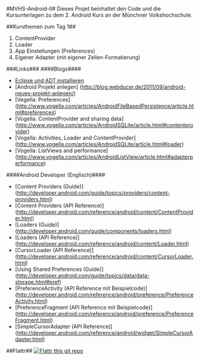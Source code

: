 #MVHS-Android-II#
Dieses Projet beinhaltet den Code und die Kursunterlagen zu dem 2. Android Kurs an der Münchner Volkshochschule.

##Kursthemen zum Tag 1##
1. ContentProvider
2. Loader
3. App Einstellungen (Preferences)
4. Eigener Adapter (mit eigener Zellen-Formatierung)

###Links###
####Blogs####
* [Eclipse und ADT installieren](http://blog.webducer.de/2011/09/android-eclipse-installieren-und-einrichten/)
* [Android Projekt anlegen] (http://blog.webducer.de/2011/09/android-neues-projekt-anlegen/)
* [Vegella: Preferences] (http://www.vogella.com/articles/AndroidFileBasedPersistence/article.html#preferences)
* [Vogella: ContentProvider and sharing data] (http://www.vogella.com/articles/AndroidSQLite/article.html#contentprovider)
* [Vogella: Activities, Loader and ContentProvider] (http://www.vogella.com/articles/AndroidSQLite/article.html#loader)
* [Vogella: ListViews and performance] (http://www.vogella.com/articles/AndroidListView/article.html#adapterperformance)

####Android Developer (Englisch)####
* [Content Providers (Guide)] (http://developer.android.com/guide/topics/providers/content-providers.html)
* [Content Providers (API Reference)] (http://developer.android.com/reference/android/content/ContentProvider.html)
* [Loaders (Guide)] (http://developer.android.com/guide/components/loaders.html)
* [Loaders (API Reference)] (http://developer.android.com/reference/android/content/Loader.html)
* [CursorLoader (API Reference)] (http://developer.android.com/reference/android/content/CursorLoader.html)
* [Using Shared Preferences (Guide)] (http://developer.android.com/guide/topics/data/data-storage.html#pref)
* [PreferenceActivity (API Reference mit Beispielcode)] (http://developer.android.com/reference/android/preference/PreferenceActivity.html)
* [PreferenceFragment (API Reference mit Beispielcode)] (http://developer.android.com/reference/android/preference/PreferenceFragment.html)
* [SimpleCursorAdapter (API Reference)] (http://developer.android.com/reference/android/widget/SimpleCursorAdapter.html)

##Flattr##
[![Flattr this git repo](http://api.flattr.com/button/flattr-badge-large.png)](https://flattr.com/submit/auto?user_id=WebDucer&url=https://github.com/WebDucer/MVHS-Android-II&title=MVHS-Android-II&language=de_DE&tags=github&category=software)